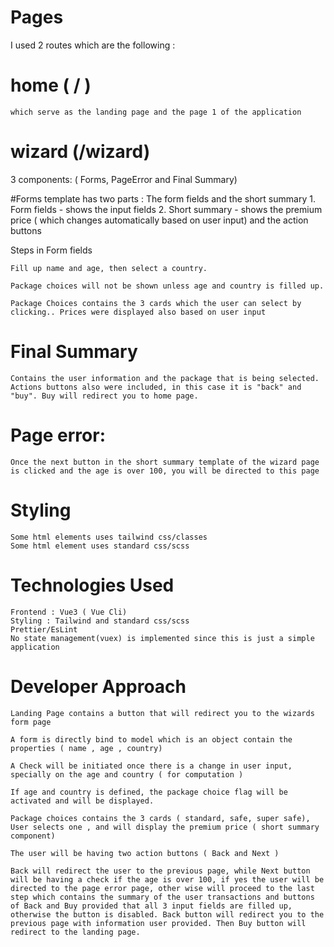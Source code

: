 # Pages

I used 2 routes which are the following :

# home ( / )

    which serve as the landing page and the page 1 of the application

# wizard (/wizard)

3 components: ( Forms, PageError and Final Summary)

#Forms template has two parts : The form fields and the short summary 1. Form fields - shows the input fields 2. Short summary - shows the premium price ( which changes automatically based on user input) and the action buttons

Steps in Form fields

```
Fill up name and age, then select a country.
```

```
Package choices will not be shown unless age and country is filled up.
```

```
Package Choices contains the 3 cards which the user can select by clicking.. Prices were displayed also based on user input
```

# Final Summary

    Contains the user information and the package that is being selected. Actions buttons also were included, in this case it is "back" and "buy". Buy will redirect you to home page.

# Page error:

    Once the next button in the short summary template of the wizard page is clicked and the age is over 100, you will be directed to this page

# Styling

    Some html elements uses tailwind css/classes
    Some html element uses standard css/scss

# Technologies Used

    Frontend : Vue3 ( Vue Cli)
    Styling : Tailwind and standard css/scss
    Prettier/EsLint
    No state management(vuex) is implemented since this is just a simple application

# Developer Approach

    Landing Page contains a button that will redirect you to the wizards form page

    A form is directly bind to model which is an object contain the properties ( name , age , country)

    A Check will be initiated once there is a change in user input, specially on the age and country ( for computation )

    If age and country is defined, the package choice flag will be activated and will be displayed.

    Package choices contains the 3 cards ( standard, safe, super safe), User selects one , and will display the premium price ( short summary component)

    The user will be having two action buttons ( Back and Next )

    Back will redirect the user to the previous page, while Next button will be having a check if the age is over 100, if yes the user will be directed to the page error page, other wise will proceed to the last step which contains the summary of the user transactions and buttons of Back and Buy provided that all 3 input fields are filled up, otherwise the button is disabled. Back button will redirect you to the previous page with information user provided. Then Buy button will redirect to the landing page.
